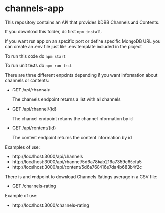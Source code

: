 # channels-app

This repository contains an API that provides DDBB Channels and Contents.

If you download this folder, do first `npm install`.

If you want run app on an specific port or define specific MongoDB URL you can create an .env file just like .env.template included in the project

To run this code do `npm start`.

To run unit tests do `npm run test`

There are three different enpoints depending if you want information about channels or contents:

- GET /api/channels

  The channels endpoint returns a list with all channels

- GET /api/channel/{id}

  The channel endpoint returns the channel information by id

- GET /api/content/{id}

  The content endpoint returns the content information by id

Examples of use:

- http://localhost:3000/api/channels
- http://localhost:3000/api/channel/5d6a78bab216a7359c66cfa5
- http://localhost:3000/api/content/5d6a768416e7da4b683b4f2c

There is and endpoint to download Channels Ratings average in a CSV file:

- GET /channels-rating

Example of use:

- http://localhost:3000/channels-rating
